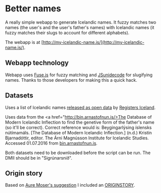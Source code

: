 # Better names

A really simple webapp to generate Icelandic names. It fuzzy matches two names (the user's and the user's father's names) with Icelandic names (it fuzzy matches their slugs to account for different alphabets).

The webapp is at [http://my-icelandic-name.is/](http://my-icelandic-name.is/).

## Webapp technology

Webapp uses [Fuse.js](http://kiro.me/projects/fuse.html) for fuzzy matching and [JSunidecode](https://github.com/xen0n/jsunidecode/) for slugifying names. Thanks to those developers for making this a quick hack.

## Datasets

Uses a list of Icelandic names <a href="https://opingogn.is/dataset/mannanafnaskra">released as open data</a> by <a href="http://skra.is">Registers Iceland</a>.

Uses data from the <a href="http://bin.arnastofnun.is/>The Database of Modern Icelandic Inflection</a> to find the genetive form of the father's name (so it'll be correct). Correct reference would is: Beygingarlýsing íslensks nútímamáls. [The Database of Modern Icelandic Inflection.]   (n.d.) Kristín Bjarnadóttir, editor. The Árni Magnússon Institute for Icelandic Studies. Accessed 01.07.2016 from [bin.arnastofnun.is](http://bin.arnastofnun.is).

Both datasets need to be downloaded before the script can be run. The DMII should be in "Sigrúnarsnið".

## Origin story

Based on [Aure Moser's suggestion](https://twitter.com/auremoser/status/748326674572390400) I included an [ORIGINSTORY](ORIGINSTORY.md).

